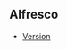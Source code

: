 ## Alfresco

- [Version](https://github.com/Alfresco/acs-packaging/blob/master/distribution/src/main/resources/VERSIONS.md)